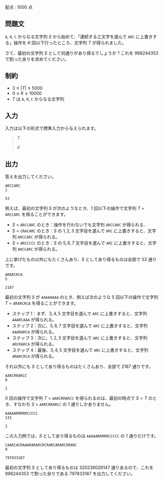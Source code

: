 配点 : $1000$ 点

## 問題文

`A`, `R`, `C` からなる文字列 $S$ から始めて、「連続する三文字を選んで `ARC` に上書きする」操作を $K$ 回以下行ったところ、文字列 $T$ が得られました。

さて、最初の文字列 $S$ として何通りがあり得るでしょうか？これを $998244353$ で割った余りを求めてください。

## 制約

- $3 \leq |T| \leq 5000$
- $0 \leq K \leq 10000$
- $T$ は `A`, `R`, `C` からなる文字列

## 入力

入力は以下の形式で標準入力から与えられます。  

> $T$
> 
> $K$

## 出力

答えを出力してください。

```input1
ARCCARC
1
```

```output1
53
```

例えば、最初の文字列 $S$ が次のようなとき、$1$ 回以下の操作で文字列 $T$ = `ARCCARC` を得ることができます。

- $S$ = `ARCCARC` のとき：操作を行わないでも文字列 `ARCCARC` が得られる．
- $S$ = `CRACARC` のとき：$S$ の $1, 2, 3$ 文字目を選んで `ARC` に上書きすると、文字列 `ARCCARC` が得られる。
- $S$ = `ARCCCCC` のとき：$S$ の $5, 6, 7$ 文字目を選んで `ARC` に上書きすると、文字列 `ARCCARC` が得られる。

上に挙げたもの以外にもたくさんあり、$S$ としてあり得るものは全部で $53$ 通りです。

```input2
ARARCRCA
5
```

```output2
2187
```

最初の文字列 $S$ が `AAAAAAAA` のとき、例えば次のような $5$ 回以下の操作で文字列 $T$ = `ARARCRCA` を得ることができます。

- ステップ $1$：まず、$3, 4, 5$ 文字目を選んで `ARC` に上書きすると、文字列 `AAARCAAA` が得られる。
- ステップ $2$：次に、$5, 6, 7$ 文字目を選んで `ARC` に上書きすると、文字列 `AAARARCA` が得られる。
- ステップ $3$：次に、$1, 2, 3$ 文字目を選んで `ARC` に上書きすると、文字列 `ARCRARCA` が得られる。
- ステップ $4$：最後、$3, 4, 5$ 文字目を選んで `ARC` に上書きすると、文字列 `ARARCRCA` が得られる。

それ以外にも $S$ としてあり得るものはたくさんあり、全部で $2187$ 通りです。

```input3
AARCRRARCC
0
```

```output3
1
```

$0$ 回の操作で文字列 $T$ = `AARCRRARCC` を得られるのは、最初の時点で $S = T$ のとき、すなわち $S$ = `AARCRRARCC` の $1$ 通りしかありません。

```input4
AAAAARRRRRCCCCC
131
```

```output4
1
```

この入力例では、$S$ としてあり得るものは `AAAAARRRRRCCCCC` の $1$ 通りだけです。

```input5
CAARCACRAAARARARCRCRARCARARCRRARC
9
```

```output5
797833187
```

最初の文字列 $S$ としてあり得るものは $320236026147$ 通りあるので、これを $998244353$ で割った余りである $797833187$ を出力してください。